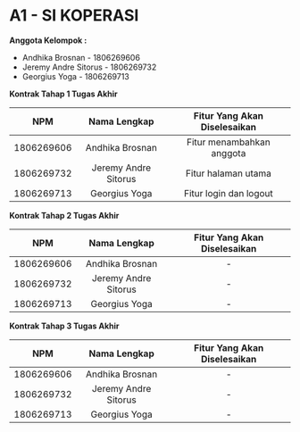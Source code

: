 # A1 - SI KOPERASI

**Anggota Kelompok :**


* Andhika Brosnan - 1806269606
* Jeremy Andre Sitorus - 1806269732
* Georgius Yoga - 1806269713

**Kontrak Tahap 1 Tugas Akhir**


| NPM | Nama Lengkap | Fitur Yang Akan Diselesaikan |
| :---:   | :-: | :-: |
| 1806269606 | Andhika Brosnan | Fitur menambahkan anggota |
| 1806269732 | Jeremy Andre Sitorus | Fitur halaman utama |
| 1806269713 | Georgius Yoga | Fitur login dan logout |

**Kontrak Tahap 2 Tugas Akhir**


| NPM | Nama Lengkap | Fitur Yang Akan Diselesaikan |
| :---:   | :-: | :-: |
| 1806269606 | Andhika Brosnan | - |
| 1806269732 | Jeremy Andre Sitorus | - |
| 1806269713 | Georgius Yoga | - |

**Kontrak Tahap 3 Tugas Akhir**


| NPM | Nama Lengkap | Fitur Yang Akan Diselesaikan |
| :---:   | :-: | :-: |
| 1806269606 | Andhika Brosnan | - |
| 1806269732 | Jeremy Andre Sitorus | - |
| 1806269713 | Georgius Yoga | - |
